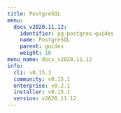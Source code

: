 ```yaml
---
title: PostgreSQL
menu:
  docs_v2020.11.12:
    identifier: pg-postgres-guides
    name: PostgreSQL
    parent: guides
    weight: 10
menu_name: docs_v2020.11.12
info:
  cli: v0.15.1
  community: v0.15.1
  enterprise: v0.2.1
  installer: v0.15.1
  version: v2020.11.12
---
```



